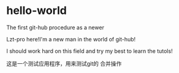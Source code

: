 # hello-world
The first git-hub procedure as a newer

Lzt-pro here!I'm a new man in the world of git-hub!

I should work hard on this field and try my best to learn the tutols!

这是一个测试应用程序，用来测试git的 合并操作

